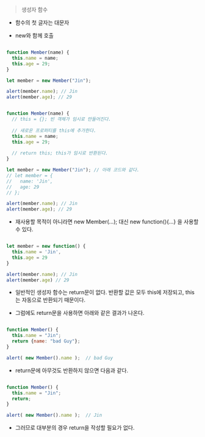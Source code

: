 > 생성자 함수



- 함수의 첫 글자는 대문자



- new와 함께 호출



```javascript

function Member(name) {
  this.name = name;
  this.age = 29;
}

let member = new Member("Jin");

alert(member.name); // Jin
alert(member.age); // 29

```


```javascript

function Member(name) {
  // this = {}; 빈 객체가 임시로 만들어진다.
  
  // 새로운 프로퍼티를 this에 추가한다.
  this.name = name;
  this.age = 29;
  
  // return this; this가 임시로 반환된다.
}

let member = new Member("Jin"); // 아래 코드와 같다.
// let member = {
//   name: 'Jin',
//   age: 29
// };

alert(member.name); // Jin
alert(member.age); // 29

```


- 재사용할 목적이 아니라면 new Member(...); 대신 new function(){...} 을 사용할 수 있다.


```javascript

let member = new function() {
  this.name = 'Jin',
  this.age = 29
}

alert(member.name); // Jin
alert(member.age) // 29

```


- 일반적인 생성자 함수는 return문이 없다. 반환할 값은 모두 this에 저장되고, this는 자동으로 반환되기 때문이다.



- 그럼에도 return문을 사용하면 아래와 같은 결과가 나온다.

```javascript

function Member() {
  this.name = "Jin";
  return {name: "bad Guy"};
}

alert( new Member().name );  // bad Guy

```

- return문에 아무것도 반환하지 않으면 다음과 같다.


```javascript

function Member() {
  this.name = "Jin";
  return;
}

alert( new Member().name );  // Jin

```
- 그러므로 대부분의 경우 return을 작성할 필요가 없다.
